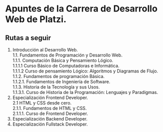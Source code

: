 # Apuntes de la Carrera de Desarrollo Web de Platzi.

## Rutas a seguir

1. Introducción al Desarrollo Web.  
   1.1. Fundamentos de Programación y Desarrollo Web.  
        1.1.1. Computación Básica y Pensamiento Lógico.  
               1.1.1.1 Curso Básico de Computadoras e Informática.  
               1.1.1.2 Curso de pensamiento Lógico: Algoritmos y Diagramas de Flujo.  
        1.1.2. Fundamentos de programación Básica.  
               1.1.2.1. Fundamentos de Ingeniería de Software.  
        1.1.3. Historia de la Tecnología y sus Usos.  
               1.1.3.1. Curso de Historia de la Programación: Lenguajes y Paradigmas.  
2. Especialización Frontend Developer.  
   2.1 HTML y CSS desde cero.  
       2.1.1. Fundamentos de HTML y CSS.  
              2.1.1.1. Curso de Frontend Developer.  
4. Especialización Backend Developer.  
5. Especialización Fullstack Developer.  
